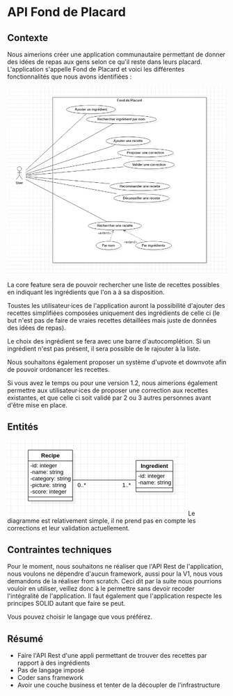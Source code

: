 # API Fond de Placard

## Contexte
Nous aimerions créer une application communautaire permettant de donner des idées de repas aux gens selon ce qu'il reste
dans leurs placard. L'application s'appelle Fond de Placard et voici les différentes fonctionnalités que nous avons identifiées :

![Use Case](conception/fond-placard-use-case.PNG)

La core feature sera de pouvoir rechercher une liste de recettes possibles en indiquant les ingrédients que l'on a à sa disposition.

Toustes les utilisateur·ices de l'application auront la possibilité d'ajouter des recettes simplifiées composées uniquement des ingrédients de celle ci (le but n'est pas de faire de vraies recettes détaillées mais juste de données des idées de repas).

Le choix des ingrédient se fera avec une barre d'autocomplétion. Si un ingrédient n'est pas présent, il sera possible de le rajouter à la liste.

Nous souhaitons également proposer un système d'upvote et downvote afin de pouvoir ordonancer les recettes.

Si vous avez le temps ou pour une version 1.2, nous aimerions également permettre aux utilisateur·ices de proposer une correction aux recettes existantes, et que celle ci soit validé par 2 ou 3 autres personnes avant d'être mise en place.

## Entités
![Diagramme d'entités](conception/fond-placard-class.PNG)
Le diagramme est relativement simple, il ne prend pas en compte les corrections et leur validation actuellement.

## Contraintes techniques
Pour le moment, nous souhaitons ne réaliser que l'API Rest de l'application, nous voulons ne dépendre d'aucun framework, aussi pour la V1, nous vous demandons de la réaliser from scratch. Ceci dit par la suite nous pourrions vouloir en utiliser, veillez donc à le permettre sans devoir recoder l'intégralité de l'application. Il faut également que l'application respecte les principes SOLID autant que faire se peut.

Vous pouvez choisir le langage que vous préférez.


## Résumé

* Faire l'API Rest d'une appli permettant de trouver des recettes par rapport à des ingrédients
* Pas de langage imposé
* Coder sans framework
* Avoir une couche business et tenter de la découpler de l'infrastructure
